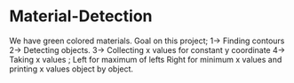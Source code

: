 # Material-Detection
  We have green colored materials.
  Goal on this project;
  1-> Finding contours 
  2-> Detecting objects.
  3-> Collecting x values for constant y coordinate
  4-> Taking x values ; Left for maximum of lefts
Right for minimum x values and printing x values object by object.
